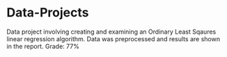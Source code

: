 # Data-Projects

Data project involving creating and examining an Ordinary Least Sqaures linear regression algorithm. Data was preprocessed and results are shown in the report. Grade: 77%
